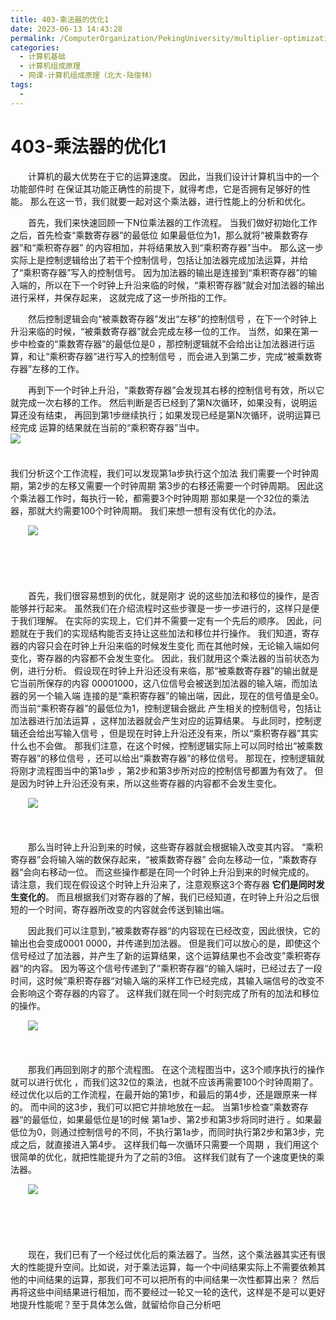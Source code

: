 ```yaml
---
title: 403-乘法器的优化1
date: 2023-06-13 14:43:28
permalink: /ComputerOrganization/PekingUniversity/multiplier-optimization-1
categories:
  - 计算机基础
  - 计算机组成原理
  - 网课-计算机组成原理（北大-陆俊林）
tags:
  - 
---
```

# 403-乘法器的优化1

　　计算机的最大优势在于它的运算速度。 因此，当我们设计计算机当中的一个功能部件时 在保证其功能正确性的前提下，就得考虑，它是否拥有足够好的性能。 那么在这一节，我们就要一起对这个乘法器，进行性能上的分析和优化。
<!-- more -->
　　首先，我们来快速回顾一下N位乘法器的工作流程。 当我们做好初始化工作之后，首先检查“乘数寄存器”的最低位 如果最低位为1，那么就将“被乘数寄存器”和“乘积寄存器” 的内容相加，并将结果放入到“乘积寄存器”当中。 那么这一步实际上是控制逻辑给出了若干个控制信号，包括让加法器完成加法运算，并给了“乘积寄存器”写入的控制信号。 因为加法器的输出是连接到“乘积寄存器”的输入端的，所以在下一个时钟上升沿来临的时候，“乘积寄存器”就会对加法器的输出进行采样，并保存起来， 这就完成了这一步所指的工作。 

　　然后控制逻辑会向“被乘数寄存器”发出“左移”的控制信号 ，在下一个时钟上升沿来临的时候，“被乘数寄存器”就会完成左移一位的工作。 当然，如果在第一步中检查的“乘数寄存器”的最低位是0 ，那控制逻辑就不会给出让加法器进行运算，和让“乘积寄存器”进行写入的控制信号 ，而会进入到第二步，完成“被乘数寄存器”左移的工作。 

　　再到下一个时钟上升沿，“乘数寄存器”会发现其右移的控制信号有效，所以它就完成一次右移的工作。 然后判断是否已经到了第N次循环，如果没有，说明运算还没有结束， 再回到第1步继续执行；如果发现已经是第N次循环，说明运算已经完成 运算的结果就在当前的“乘积寄存器”当中。 <br />![](https://image.peterjxl.com/blog/image-20220919224907-3pmin78.png)​<br /><br /><br />我们分析这个工作流程，我们可以发现第1a步执行这个加法 我们需要一个时钟周期，第2步的左移又需要一个时钟周期 第3步的右移还需要一个时钟周期。 因此这个乘法器工作时，每执行一轮，都需要3个时钟周期 那如果是一个32位的乘法器，那就大约需要100个时钟周期。 我们来想一想有没有优化的办法。 

　　![](https://image.peterjxl.com/blog/image-20220919224935-zfcn56z.png)​

　　‍

　　‍

　　首先，我们很容易想到的优化，就是刚才 说的这些加法和移位的操作，是否能够并行起来。 虽然我们在介绍流程时这些步骤是一步一步进行的，这样只是便于我们理解。 在实际的实现上，它们并不需要一定有一个先后的顺序。 因此，问题就在于我们的实现结构能否支持让这些加法和移位并行操作。 我们知道，寄存器的内容只会在时钟上升沿来临的时候发生变化 而在其他时候，无论输入端如何变化，寄存器的内容都不会发生变化。 因此，我们就用这个乘法器的当前状态为例，进行分析。 假设现在时钟上升沿还没有来临，那“被乘数寄存器”的输出就是它当前所保存的内容 00001000，这八位信号会被送到加法器的输入端，而加法器的另一个输入端 连接的是“乘积寄存器”的输出端，因此，现在的信号值是全0。 而当前“乘积寄存器”的最低位为1，控制逻辑会据此 产生相关的控制信号，包括让加法器进行加法运算  ，这样加法器就会产生对应的运算结果。 与此同时，控制逻辑还会给出写输入信号 ，但是现在时钟上升沿还没有来，所以“乘积寄存器”其实什么也不会做。 那我们注意，在这个时候，控制逻辑实际上可以同时给出“被乘数寄存器”的移位信号 ，还可以给出“乘数寄存器”的移位信号。 那现在，控制逻辑就将刚才流程图当中的第1a步 ，第2步和第3步所对应的控制信号都置为有效了。 但是因为时钟上升沿还没有来，所以这些寄存器的内容都不会发生变化。 

　　![](https://image.peterjxl.com/blog/image-20220919225121-316yy7u.png)​

　　‍

　　那么当时钟上升沿到来的时候，这些寄存器就会根据输入改变其内容。 “乘积寄存器”会将输入端的数保存起来，“被乘数寄存器” 会向左移动一位，“乘数寄存器“会向右移动一位。 而这些操作都是在同一个时钟上升沿到来的时候完成的。 请注意，我们现在假设这个时钟上升沿来了，注意观察这3个寄存器 **它们是同时发生变化的**。 而且根据我们对寄存器的了解，我们已经知道，在时钟上升沿之后很短的一个时间，寄存器所改变的内容就会传送到输出端。 

　　因此我们可以注意到，”被乘数寄存器“的内容现在已经改变，因此很快，它的输出也会变成0001 0000，并传递到加法器。 但是我们可以放心的是，即使这个信号经过了加法器，并产生了新的运算结果，这个运算结果也不会改变”乘积寄存器“的内容。 因为等这个信号传递到了”乘积寄存器“的输入端时，已经过去了一段时间，这时候”乘积寄存器“对输入端的采样工作已经完成，其输入端信号的改变不会影响这个寄存器的内容了。 这样我们就在同一个时刻完成了所有的加法和移位的操作。 

　　![](https://image.peterjxl.com/blog/image-20220919225248-ddgbcq8.png)​

　　‍

　　那我们再回到刚才的那个流程图。 在这个流程图当中，这3个顺序执行的操作就可以进行优化 ，而我们这32位的乘法，也就不应该再需要100个时钟周期了。 经过优化以后的工作流程，在最开始的第1步，和最后的第4步，还是跟原来一样的。 而中间的这3步，我们可以把它并排地放在一起。 当第1步检查”乘数寄存器“的最低位，如果最低位是1的时候 第1a步、第2步和第3步将同时进行 。如果最低位为0，则通过控制信号的不同，不执行第1a步，而同时执行第2步和第3步，完成之后，就直接进入第4步。 这样我们每一次循环只需要一个周期 ，我们用这个很简单的优化，就把性能提升为了之前的3倍。 这样我们就有了一个速度更快的乘法器。

　　![](https://image.peterjxl.com/blog/image-20220919225348-fp3m5fm.png)​

　　‍

　　‍

　　现在，我们已有了一个经过优化后的乘法器了。当然，这个乘法器其实还有很大的性能提升空间。比如说，对于乘法运算，每一个中间结果实际上不需要依赖其他的中间结果的运算，那我们可不可以把所有的中间结果一次性都算出来？ 然后再将这些中间结果进行相加，而不要经过一轮又一轮的迭代，这样是不是可以更好地提升性能呢？至于具体怎么做，就留给你自己分析吧
